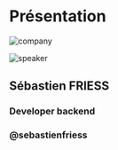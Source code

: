 <!-- .slide: class="speaker-slide" -->

# Présentation

![company](./assets/common/images/logo_sfeir_blanc.png)

![speaker](./assets/common/images/speakers/SebastienFriess.webp)

<h2>Sébastien <span>FRIESS</span></h2>

### Developer backend

<!-- .element: class="icon-rule icon-first" -->

### @sebastienfriess

<!-- .element: class="icon-twitter icon-second" -->
